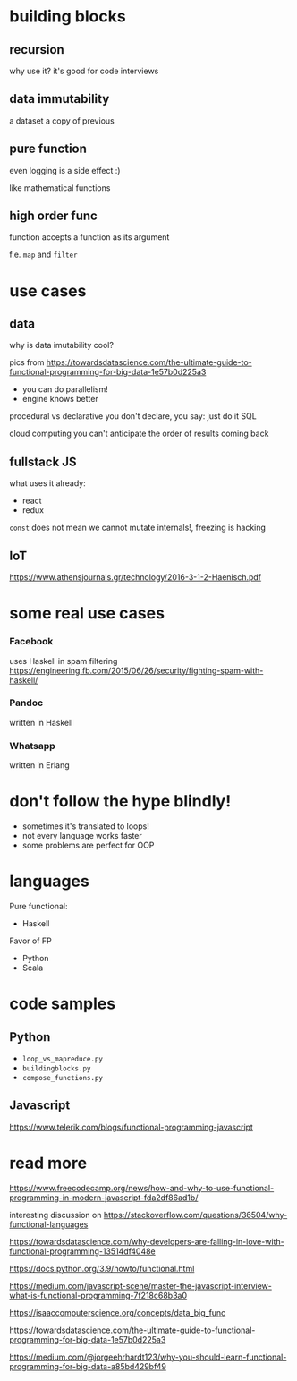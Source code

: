 
# building blocks

## recursion
why use it?
it's good for code interviews

## data immutability
a dataset a copy of previous

## pure function
even logging is a side effect :)

like mathematical functions

## high order func
function accepts a function as its argument

f.e. `map` and `filter`

# use cases

## data

why is data imutability cool?

pics from https://towardsdatascience.com/the-ultimate-guide-to-functional-programming-for-big-data-1e57b0d225a3
- you can do parallelism!
- engine knows better


procedural vs declarative
    you don't declare, you say: just do it
    SQL

cloud computing
you can't anticipate the order of results coming back

## fullstack JS
what uses it already:
- react
- redux

`const` does not mean we cannot mutate internals!, freezing is hacking

## IoT
https://www.athensjournals.gr/technology/2016-3-1-2-Haenisch.pdf


# some real use cases
### Facebook
uses Haskell in spam filtering
https://engineering.fb.com/2015/06/26/security/fighting-spam-with-haskell/

### Pandoc
written in Haskell

### Whatsapp 
written in Erlang

# don't follow the hype blindly!
- sometimes it's translated to loops!
- not every language works faster
- some problems are perfect for OOP

# languages
Pure functional:
- Haskell

Favor of FP
- Python
- Scala

# code samples
## Python
- `loop_vs_mapreduce.py`
- `buildingblocks.py`
- `compose_functions.py`
## Javascript
https://www.telerik.com/blogs/functional-programming-javascript

# read more
https://www.freecodecamp.org/news/how-and-why-to-use-functional-programming-in-modern-javascript-fda2df86ad1b/

interesting discussion on 
https://stackoverflow.com/questions/36504/why-functional-languages

https://towardsdatascience.com/why-developers-are-falling-in-love-with-functional-programming-13514df4048e

https://docs.python.org/3.9/howto/functional.html

https://medium.com/javascript-scene/master-the-javascript-interview-what-is-functional-programming-7f218c68b3a0

https://isaaccomputerscience.org/concepts/data_big_func

https://towardsdatascience.com/the-ultimate-guide-to-functional-programming-for-big-data-1e57b0d225a3

https://medium.com/@jorgeehrhardt123/why-you-should-learn-functional-programming-for-big-data-a85bd429bf49

